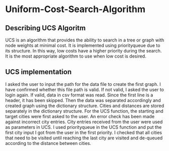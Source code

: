# Uniform-Cost-Search-Algorithm
## Describing UCS Algoritm
UCS is an algorithm that provides the ability to search in a tree or graph with node weights at minimal cost. It is implemented using priorityqueue due to its structure. In this way, low costs have a higher priority during the search. It is the most appropriate algorithm to use when low cost is desired.
## UCS implementation
I asked the user to input the path for the data file to create the first graph. I have confirmed whether this file path is valid. If not valid, I asked the user to login again. If valid, data in csv format was read. Since the first line is a header, it has been skipped. Then the data was separated accordingly and created graph using the dictionary structure. Cities and distances are stored separately in the dictionary structure. For the UCS function, the starting and target cities were first asked to the user. An error check has been made against incorrect city entries. City entries received from the user were used as parameters in UCS. I used priorityqueue in the UCS function and put the first city input I got from the user in the first priority. I checked that all cities that need to be visited until reaching the last city are visited and de-queued according to the distance between cities.
